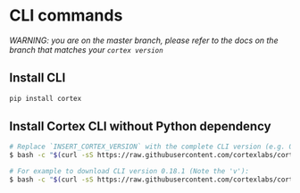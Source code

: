 # CLI commands

_WARNING: you are on the master branch, please refer to the docs on the branch that matches your `cortex version`_

## Install CLI

```bash
pip install cortex
```

## Install Cortex CLI without Python dependency

```bash
# Replace `INSERT_CORTEX_VERSION` with the complete CLI version (e.g. 0.18.1):
$ bash -c "$(curl -sS https://raw.githubusercontent.com/cortexlabs/cortex/vINSERT_CORTEX_VERSION/get-cli.sh)"

# For example to download CLI version 0.18.1 (Note the 'v'):
$ bash -c "$(curl -sS https://raw.githubusercontent.com/cortexlabs/cortex/v0.18.1/get-cli.sh)"
```
